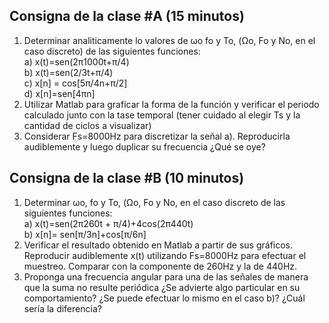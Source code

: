 ## Consigna de la clase #A (15 minutos)

1. Determinar analiticamente lo valores de ωo fo y To, (Ωo, Fo y No, en el caso discreto) de las siguientes funciones:  
   a) x(t)=sen(2π1000t+π/4)  
   b) x(t)=sen(2/3t+π/4)  
   c) x[n] = cos[5π/4n+π/2]  
   d) x[n]=sen[4πn]
2. Utilizar Matlab para graficar la forma de la función y verificar el periodo calculado junto con la tase temporal (tener cuidado al elegir Ts y la cantidad de ciclos a visualizar)
3. Considerar Fs=8000Hz para discretizar la señal a). Reproducirla audiblemente y luego duplicar su frecuencia ¿Qué se oye?

## Consigna de la clase #B (10 minutos)

1. Determinar ωo, fo y To, (Ωo, Fo y No, en el caso discreto de las siguientes funciones:  
   a) x(t)=sen(2π260t + π/4)+4cos(2π440t)  
   b) x[n]= sen[π/3n]+cos[π/6n]
2. Verificar el resultado obtenido en Matlab a partir de sus gráficos. Reproducir audiblemente x(t) utilizando Fs=8000Hz para efectuar el muestreo. Comparar con la componente de 260Hz y la de 440Hz.
3. Proponga una frecuencia angular para una de las señales de manera que la suma no resulte periódica ¿Se advierte algo particular en su comportamiento? ¿Se puede efectuar lo mismo en el caso b)? ¿Cuál sería la diferencia?
